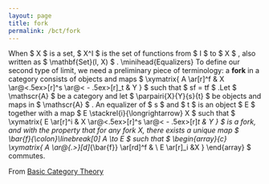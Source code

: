 ```yaml
---
layout: page
title: fork
permalink: /bct/fork
---
```

When $ X $ is a set, $ X^I $ is the set of functions from $ I $ to $ X $ , also written as $ \mathbf{Set}(I, X) $ . \minihead{Equalizers} To define our second type of limit, we need a preliminary piece of terminology: a **fork** in a category consists of objects and maps $ \xymatrix{ A \ar[r]^f & X \ar@<.5ex>[r]^s \ar@< - .5ex>[r]_t & Y } $ such that $ sf = tf $ .Let $ \mathscr{A} $ be a category and let $ \parpairi{X}{Y}{s}{t} $ be objects and maps in $ \mathscr{A} $ . An equalizer of $ s $ and $ t $ is an object $ E $ together with a map $ E \stackrel{i}{\longrightarrow} X $ such that $ \xymatrix{ E \ar[r]^i & X \ar@<.5ex>[r]^s \ar@< - .5ex>[r]_t & Y } $ is a fork, and with the property that for any fork X, there exists a unique map $ \bar{f}{\colon}\linebreak[0] A \to E $ such that $ \begin{array}{c} \xymatrix{ A \ar@{.>}[d]_{\bar{f}} \ar[rd]^f & \ E \ar[r]_i &X } \end{array} $ commutes.


From [Basic Category Theory](https://mathgloss.github.io/MathGloss/bct.html)
